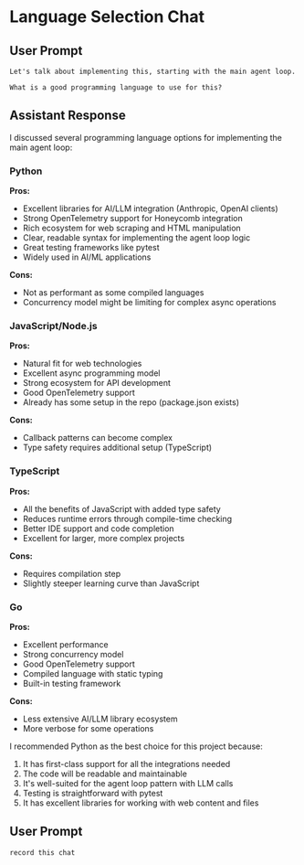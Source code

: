 # Language Selection Chat

## User Prompt
```
Let's talk about implementing this, starting with the main agent loop.

What is a good programming language to use for this?
```

## Assistant Response
I discussed several programming language options for implementing the main agent loop:

### Python
**Pros:**
- Excellent libraries for AI/LLM integration (Anthropic, OpenAI clients)
- Strong OpenTelemetry support for Honeycomb integration
- Rich ecosystem for web scraping and HTML manipulation
- Clear, readable syntax for implementing the agent loop logic
- Great testing frameworks like pytest
- Widely used in AI/ML applications

**Cons:**
- Not as performant as some compiled languages
- Concurrency model might be limiting for complex async operations

### JavaScript/Node.js
**Pros:**
- Natural fit for web technologies
- Excellent async programming model
- Strong ecosystem for API development
- Good OpenTelemetry support
- Already has some setup in the repo (package.json exists)

**Cons:**
- Callback patterns can become complex
- Type safety requires additional setup (TypeScript)

### TypeScript
**Pros:**
- All the benefits of JavaScript with added type safety
- Reduces runtime errors through compile-time checking
- Better IDE support and code completion
- Excellent for larger, more complex projects

**Cons:**
- Requires compilation step
- Slightly steeper learning curve than JavaScript

### Go
**Pros:**
- Excellent performance
- Strong concurrency model
- Good OpenTelemetry support
- Compiled language with static typing
- Built-in testing framework

**Cons:**
- Less extensive AI/LLM library ecosystem
- More verbose for some operations

I recommended Python as the best choice for this project because:
1. It has first-class support for all the integrations needed
2. The code will be readable and maintainable
3. It's well-suited for the agent loop pattern with LLM calls
4. Testing is straightforward with pytest
5. It has excellent libraries for working with web content and files

## User Prompt
```
record this chat
```
